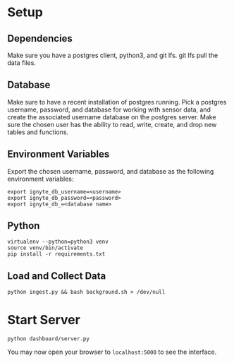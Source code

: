 # Setup

## Dependencies
Make sure you have a postgres client, python3, and git lfs. git lfs pull the data files.

## Database
Make sure to have a recent installation of postgres running. Pick a postgres username, password, and database for working with sensor data, and create the associated username database on the postgres server. Make sure the chosen user has the ability to read, write, create, and drop new tables and functions.

## Environment Variables
Export the chosen username, password, and database as the following environment variables:
```
export ignyte_db_username=<username>
export ignyte_db_password=<password>
export ignyte_db_=<database name>
```

## Python

```
virtualenv --python=python3 venv
source venv/bin/activate
pip install -r requirements.txt
```

## Load and Collect Data
`python ingest.py && bash background.sh > /dev/null`

# Start Server
`python dashboard/server.py`

You may now open your browser to `localhost:5000` to see the interface.

